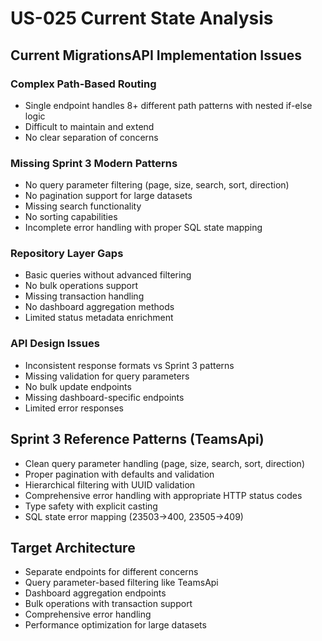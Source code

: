 # US-025 Current State Analysis

## Current MigrationsAPI Implementation Issues

### Complex Path-Based Routing

- Single endpoint handles 8+ different path patterns with nested if-else logic
- Difficult to maintain and extend
- No clear separation of concerns

### Missing Sprint 3 Modern Patterns

- No query parameter filtering (page, size, search, sort, direction)
- No pagination support for large datasets
- Missing search functionality
- No sorting capabilities
- Incomplete error handling with proper SQL state mapping

### Repository Layer Gaps

- Basic queries without advanced filtering
- No bulk operations support
- Missing transaction handling
- No dashboard aggregation methods
- Limited status metadata enrichment

### API Design Issues

- Inconsistent response formats vs Sprint 3 patterns
- Missing validation for query parameters
- No bulk update endpoints
- Missing dashboard-specific endpoints
- Limited error responses

## Sprint 3 Reference Patterns (TeamsApi)

- Clean query parameter handling (page, size, search, sort, direction)
- Proper pagination with defaults and validation
- Hierarchical filtering with UUID validation
- Comprehensive error handling with appropriate HTTP status codes
- Type safety with explicit casting
- SQL state error mapping (23503→400, 23505→409)

## Target Architecture

- Separate endpoints for different concerns
- Query parameter-based filtering like TeamsApi
- Dashboard aggregation endpoints
- Bulk operations with transaction support
- Comprehensive error handling
- Performance optimization for large datasets
